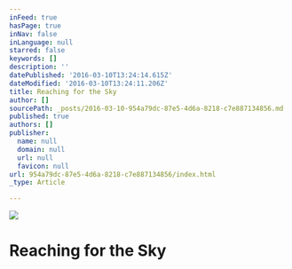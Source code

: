 ```yaml
---
inFeed: true
hasPage: true
inNav: false
inLanguage: null
starred: false
keywords: []
description: ''
datePublished: '2016-03-10T13:24:14.615Z'
dateModified: '2016-03-10T13:24:11.206Z'
title: Reaching for the Sky
author: []
sourcePath: _posts/2016-03-10-954a79dc-87e5-4d6a-8218-c7e887134856.md
published: true
authors: []
publisher:
  name: null
  domain: null
  url: null
  favicon: null
url: 954a79dc-87e5-4d6a-8218-c7e887134856/index.html
_type: Article

---
```

![](https://the-grid-user-content.s3-us-west-2.amazonaws.com/175be71d-dbd7-4202-baff-4db5bf002564.jpg)

# Reaching for the Sky
